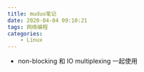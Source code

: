 ```yaml
---
title: muduo笔记
date: 2020-04-04 09:10:21
tags: 网络编程
categories:
    - Linux
---
```


<!-- more --> 
* non-blocking 和 IO multiplexing 一起使用


